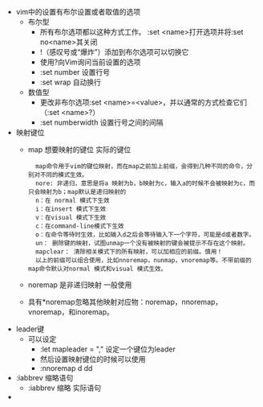 - vim中的设置有布尔设置或者取值的选项
    - 布尔型
      - 所有布尔选项都以这种方式工作。 :set \<name>打开选项并将:set no\<name>其关闭
      - !（感叹号或“爆炸”）添加到布尔选项可以切换它
      - 使用?向Vim询问当前设置的选项
      - :set number  设置行号
      - :set wrap    自动换行 
    - 数值型
      - 更改非布尔选项:set \<name>=\<value>，并以通常的方式检查它们（:set \<name>?）
      - :set numberwidth   设置行号之间的间隔
- 映射键位
  - map 想要映射的键位  实际的键位



          map命令用于vim的键位映射，而在map之前加上前缀，会得到几种不同的命令，分别对不同的模式生效。
          nore: 非递归，意思是将a 映射为b，b映射为c，输入a的时候不会被映射为c，而只会映射为b；map默认是递归映射的
          n：在 normal 模式下生效
          i：在insert 模式下生效
          v：在visual 模式下生效
          c：在command-line模式下生效
          o：在命令等待时生效，比如输入d之后会等待输入下一个字符，可能是d或者数字。
          un： 删除键的映射，试图unmap一个没有被映射的键会被提示不存在这个映射。
          mapclear： 清除相关模式下的所有映射，可以加相应的前缀。慎用！
          以上的前缀可以组合使用，比如nnoremap，nunmap，vnoremap等。不带前缀的map命令默认对normal 模式和visual 模式生效。
  - noremap 是非递归映射 一般使用
  - 具有*noremap忽略其他映射对应物：noremap，nnoremap，vnoremap，和inoremap。
- leader键
  - 可以设定 
      - :let mapleader = "," 设定一个键位为leader
      - 然后设置映射键位的时候可以使用
      - :nnoremap <leader>d dd
- :iabbrev 缩略语句
  - :iabbrev 缩略  实际语句
- 